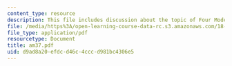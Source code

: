 ```yaml
---
content_type: resource
description: This file includes discussion about the topic of Four Model examples.
file: /media/https%3A/open-learning-course-data-rc.s3.amazonaws.com/18-086-mathematical-methods-for-engineers-ii-spring-2006/d9ad8a20efdcd46c4cccd981bc4306e5_am37.pdf
file_type: application/pdf
resourcetype: Document
title: am37.pdf
uid: d9ad8a20-efdc-d46c-4ccc-d981bc4306e5
---
```

